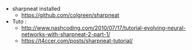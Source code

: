 ﻿* sharpneat installed
	* https://github.com/colgreen/sharpneat
* Tuto : 
	* http://www.nashcoding.com/2010/07/17/tutorial-evolving-neural-networks-with-sharpneat-2-part-1/
	* https://t4ccer.com/posts/sharpneat-tutorial/
